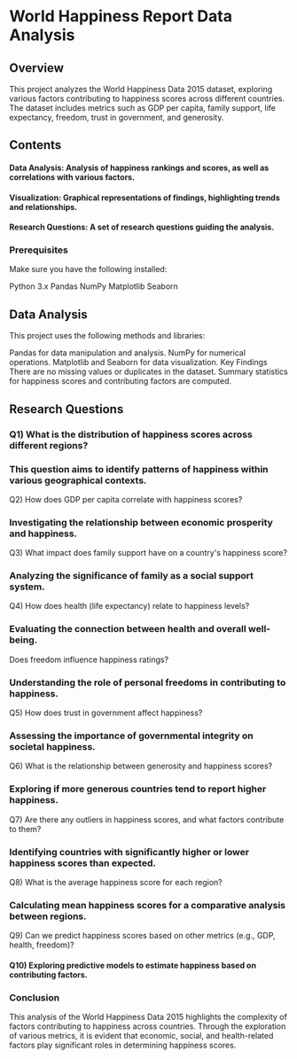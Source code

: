 # World Happiness Report Data Analysis
## Overview
This project analyzes the World Happiness Data 2015 dataset, exploring various factors contributing to happiness scores across different countries. The dataset includes metrics such as GDP per capita, family support, life expectancy, freedom, trust in government, and generosity.

## Contents
#### Data Analysis: Analysis of happiness rankings and scores, as well as correlations with various factors.
#### Visualization: Graphical representations of findings, highlighting trends and relationships.
#### Research Questions: A set of research questions guiding the analysis.

### Prerequisites
Make sure you have the following installed:

Python 3.x
Pandas
NumPy
Matplotlib
Seaborn

## Data Analysis
This project uses the following methods and libraries:

Pandas for data manipulation and analysis.
NumPy for numerical operations.
Matplotlib and Seaborn for data visualization.
Key Findings
There are no missing values or duplicates in the dataset.
Summary statistics for happiness scores and contributing factors are computed.
## Research Questions
### Q1) What is the distribution of happiness scores across different regions?

### This question aims to identify patterns of happiness within various geographical contexts.
Q2) How does GDP per capita correlate with happiness scores?

### Investigating the relationship between economic prosperity and happiness.
Q3) What impact does family support have on a country's happiness score?

### Analyzing the significance of family as a social support system.
Q4) How does health (life expectancy) relate to happiness levels?

### Evaluating the connection between health and overall well-being.
Does freedom influence happiness ratings?

### Understanding the role of personal freedoms in contributing to happiness.
Q5) How does trust in government affect happiness?

### Assessing the importance of governmental integrity on societal happiness.
Q6) What is the relationship between generosity and happiness scores?

### Exploring if more generous countries tend to report higher happiness.
Q7) Are there any outliers in happiness scores, and what factors contribute to them?

### Identifying countries with significantly higher or lower happiness scores than expected.
Q8) What is the average happiness score for each region?

### Calculating mean happiness scores for a comparative analysis between regions.
Q9) Can we predict happiness scores based on other metrics (e.g., GDP, health, freedom)?

#### Q10) Exploring predictive models to estimate happiness based on contributing factors.

### Conclusion
This analysis of the World Happiness Data 2015 highlights the complexity of factors contributing to happiness across countries. Through the exploration of various metrics, it is evident that economic, social, and health-related factors play significant roles in determining happiness scores.

